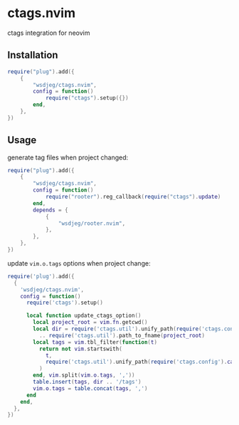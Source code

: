 # ctags.nvim

ctags integration for neovim

## Installation

```lua
require("plug").add({
	{
		"wsdjeg/ctags.nvim",
		config = function()
			require("ctags").setup({})
		end,
	},
})
```
## Usage

generate tag files when project changed:

```lua
require("plug").add({
	{
		"wsdjeg/ctags.nvim",
		config = function()
			require("rooter").reg_callback(require("ctags").update)
		end,
		depends = {
			{
				"wsdjeg/rooter.nvim",
			},
		},
	},
})
```

update `vim.o.tags` options when project change:

```lua
require('plug').add({
  {
    'wsdjeg/ctags.nvim',
    config = function()
      require('ctags').setup()

      local function update_ctags_option()
        local project_root = vim.fn.getcwd()
        local dir = require('ctags.util').unify_path(require('ctags.config').cache_dir)
          .. require('ctags.util').path_to_fname(project_root)
        local tags = vim.tbl_filter(function(t)
          return not vim.startswith(
            t,
            require('ctags.util').unify_path(require('ctags.config').cache_dir)
          )
        end, vim.split(vim.o.tags, ','))
        table.insert(tags, dir .. '/tags')
        vim.o.tags = table.concat(tags, ',')
      end
    end,
  },
})
```
